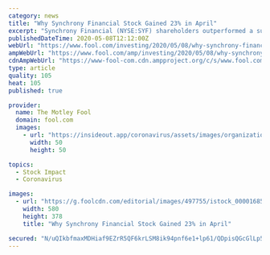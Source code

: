 ```yaml
---
category: news
title: "Why Synchrony Financial Stock Gained 23% in April"
excerpt: "Synchrony Financial (NYSE:SYF) shareholders outperformed a surging market last month. The stock gained 23% compared to a 13% increase for the S&P 500, according to data provided by S&P Global Market Intelligence."
publishedDateTime: 2020-05-08T12:12:00Z
webUrl: "https://www.fool.com/investing/2020/05/08/why-synchrony-financial-stock-gained-23-in-april.aspx"
ampWebUrl: "https://www.fool.com/amp/investing/2020/05/08/why-synchrony-financial-stock-gained-23-in-april.aspx"
cdnAmpWebUrl: "https://www-fool-com.cdn.ampproject.org/c/s/www.fool.com/amp/investing/2020/05/08/why-synchrony-financial-stock-gained-23-in-april.aspx"
type: article
quality: 105
heat: 105
published: true

provider:
  name: The Motley Fool
  domain: fool.com
  images:
    - url: "https://insideout.app/coronavirus/assets/images/organizations/fool.com-50x50.jpg"
      width: 50
      height: 50

topics:
  - Stock Impact
  - Coronavirus

images:
  - url: "https://g.foolcdn.com/editorial/images/497755/istock_000016851885_large_large.jpg"
    width: 580
    height: 378
    title: "Why Synchrony Financial Stock Gained 23% in April"

secured: "N/uQIkbfmaxMDHiaf9EZrR5QF6krLSM8ik94pnf6e1+lp61/QDpisQGcGlLp57dTBxy6rMAqttpPRqrrDE3rSNi8tcfum43u8f8UHsn3mVjccBYGXONcamIoeHJeRsvnVFGLtdwiFaJRlYngR7Ji2k4cJ43Hg6ZrDw+D5X9l3o305LSsABepJaeol/3tm6mn3iX6tG6z8omEB3xcwBRbn6ltsdwC8NpHhkUBA6WU6gDgwtPcL4D+WuqmhBFmAWJdGytR01jyvtDWhV05ajFxRL68z8Mg8gfWxPxmefr94EL5y3UzuYCLBRn80VLoZlP0;2CanO6ZCXYsycRN2GL8ogw=="
---
```


